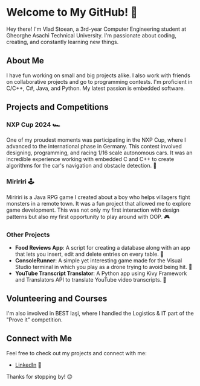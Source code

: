 # Welcome to My GitHub! 🎉

Hey there! I'm Vlad Stoean, a 3rd-year Computer Engineering student at Gheorghe Asachi Technical University. I'm passionate about coding, creating, and constantly learning new things.

## About Me

I have fun working on small and big projects alike. I also work with friends on collaborative projects and go to programming contests. I'm proficient in C/C++, C#, Java, and Python. My latest passion is embedded software.

## Projects and Competitions

### NXP Cup 2024 🏎️
One of my proudest moments was participating in the NXP Cup, where I advanced to the international phase in Germany. This contest involved designing, programming, and racing 1/16 scale autonomous cars. It was an incredible experience working with embedded C and C++ to create algorithms for the car's navigation and obstacle detection. 🏁

### Miririri 🕹️
Miririri is a Java RPG game I created about a boy who helps villagers fight monsters in a remote town. It was a fun project that allowed me to explore game development. This was not only my first interaction with design patterns but also my first opportunity to play around with OOP. 🎮

### Other Projects
- **Food Reviews App**: A script for creating a database along with an app that lets you insert, edit and delete entries on every table. 🍔
- **ConsoleRunner**: A simple yet interesting game made for the Visual Studio terminal in which you play as a drone trying to avoid being hit. 🎲
- **YouTube Transcript Translator**: A Python app using Kivy Framework and Translators API to translate YouTube video transcripts. 🎥

## Volunteering and Courses
I'm also involved in BEST Iaşi, where I handled the Logistics & IT part of the "Prove it" competition.

## Connect with Me
Feel free to check out my projects and connect with me:
- [LinkedIn](https://www.linkedin.com/in/vlad-stoean-69364b208/) 💼

Thanks for stopping by! 😊
